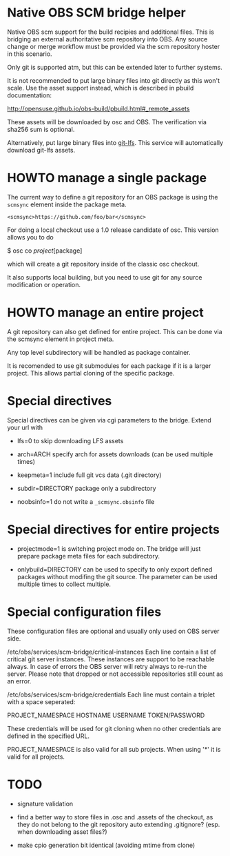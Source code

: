 
Native OBS SCM bridge helper
============================

Native OBS scm support for the build recipies and additional files. This is bridging an external authoritative
scm repository into OBS. Any source change or merge workflow must be provided via the scm repository
hoster in this scenario.

Only git is supported atm, but this can be extended later to further systems.

It is not recommended to put large binary files into git directly as this won't scale. Use the
asset support instead, which is described in pbuild documentation:

  http://opensuse.github.io/obs-build/pbuild.html#_remote_assets

These assets will be downloaded by osc and OBS. The verification via sha256 sum is optional.

Alternatively, put large binary files into
[git-lfs](https://git-lfs.github.com/). This service will automatically download
git-lfs assets.

HOWTO manage a single package
=============================

The current way to define a git repository for an OBS package is using the `scmsync`
element inside the package meta.

```
<scmsync>https://github.com/foo/bar</scmsync>
```

For doing a local checkout use a 1.0 release candidate of osc. This version allows
you to do

$ osc co $project [$package]

which will create a git repository inside of the classic osc checkout.

It also supports local building, but you need to use git for any source
modification or operation.

HOWTO manage an entire project
==============================

A git repository can also get defined for entire project. This can be done
via the scmsync element in project meta.

Any top level subdirectory will be handled as package container.

It is recomended to use git submodules for each package if it is a larger
project. This allows partial cloning of the specific package.

Special directives
==================

Special directives can be given via cgi parameters to the bridge. Extend
your url with

 * lfs=0 to skip downloading LFS assets

 * arch=ARCH specify arch for assets downloads (can be used multiple times)

 * keepmeta=1 include full git vcs data (.git directory)

 * subdir=DIRECTORY package only a subdirectory

 * noobsinfo=1 do not write a `_scmsync.obsinfo` file

Special directives for entire projects
======================================

 * projectmode=1 is switching project mode on. The bridge will just prepare
                 package meta files for each subdirectory.

 * onlybuild=DIRECTORY   can be used to specify to only export defined packages
                         without modifing the git source. The parameter can be
                         used multiple times to collect multiple.

Special configuration files
===========================

These configuration files are optional and usually only used on OBS server side.

/etc/obs/services/scm-bridge/critical-instances
  Each line contain a list of critical git server instances. These instances
  are support to be reachable always. In case of errors the OBS server
  will retry always to re-run the server.
  Please note that dropped or not accessible repositories still count as
  an error.

/etc/obs/services/scm-bridge/credentials
  Each line must contain a triplet with a space seperated:

  PROJECT\_NAMESPACE HOSTNAME USERNAME TOKEN/PASSWORD

  These credentials will be used for git cloning when no other credentials
  are defined in the specified URL.

  PROJECT\_NAMESPACE is also valid for all sub projects. When using '*' it is
  valid for all projects.


TODO
====

 * signature validation

 * find a better way to store files in .osc and .assets of the checkout, as
   they do not belong to the git repository
    auto extending .gitignore? (esp. when downloading asset files?)

 * make cpio generation bit identical (avoiding mtime from clone)

